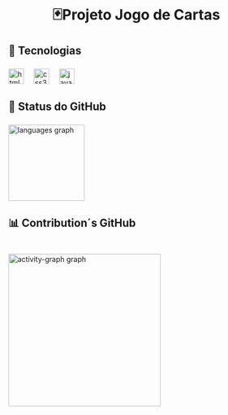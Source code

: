 <h1 align="center">🃏Projeto Jogo de Cartas</h1>

###

<h2 align="left">🤖 Tecnologias</h2>

###

<div align="left">
  <img src="https://cdn.jsdelivr.net/gh/devicons/devicon/icons/html5/html5-original.svg" height="30" alt="html5 logo"  />
  <img width="12" />
  <img src="https://cdn.jsdelivr.net/gh/devicons/devicon/icons/css3/css3-original.svg" height="30" alt="css3 logo"  />
  <img width="12" />
  <img src="https://cdn.jsdelivr.net/gh/devicons/devicon/icons/javascript/javascript-original.svg" height="30" alt="javascript logo"  />
</div>

###

<h2 align="left">🚀 Status do GitHub</h2>

###

<div align="left">
  <img src="https://github-readme-stats.vercel.app/api/top-langs?username=ArthurNeiva017&locale=en&hide_title=false&layout=compact&card_width=320&langs_count=4&theme=dark&hide_border=false" height="150" alt="languages graph"  />
</div>

###

<h2 align="left">📊 Contribution´s GitHub</h2>

###

<br clear="both">

<div align="left">
  <img src="https://github-readme-activity-graph.vercel.app/graph?username=ArthurNeiva017&radius=16&theme=github-dark&area=true&order=5" height="300" alt="activity-graph graph"  />
</div>

###

